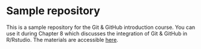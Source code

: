 # Sample repository
This is a sample repository for the Git & GitHub introduction course. You can use it during Chapter 8 which discusses the integration of Git & GitHub in R/Rstudio. The materials are accessible [here](https://material.bits.vib.be/topics/git-introduction/tutorials/8_github_rstudio/tutorial.html). 
